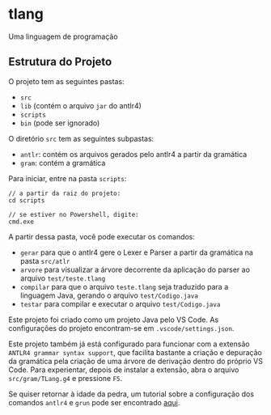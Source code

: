 # tlang
Uma linguagem de programação

## Estrutura do Projeto

O projeto tem as seguintes pastas:

- `src`
- `lib` (contém o arquivo `jar` do antlr4)
- `scripts`
- `bin` (pode ser ignorado)

O diretório `src` tem as seguintes subpastas:

- `antlr`: contém os arquivos gerados pelo antlr4 a partir da gramática
- `gram`: contém a gramática

Para iniciar, entre na pasta `scripts`:

````
// a partir da raiz do projeto:
cd scripts

// se estiver no Powershell, digite:
cmd.exe
````

A partir dessa pasta, você pode executar os comandos:

- `gerar` para que o antlr4 gere o Lexer e Parser a partir da gramática na pasta `src/atlr`
- `arvore` para visualizar a árvore decorrente da aplicação do parser ao arquivo `test/teste.tlang`
- `compilar` para que o arquivo `teste.tlang` seja traduzido para a linguagem Java, gerando o arquivo `test/Codigo.java`
- `testar` para compilar e executar o arquivo `test/Codigo.java`

Este projeto foi criado como um projeto Java pelo VS Code. As configurações do projeto encontram-se em `.vscode/settings.json`.

Este projeto também já está configurado para funcionar com a extensão `ANTLR4 grammar syntax support`, que facilita bastante a criação e depuração da gramática pela criação de uma árvore de derivação dentro do próprio VS Code. Para experientar, depois de instalar a extensão, abra o arquivo `src/gram/TLang.g4` e pressione `F5`. 

Se quiser retornar à idade da pedra, um tutorial sobre a configuração dos comandos `antlr4` e `grun` pode ser encontrado [aqui](https://github.com/antlr/antlr4/blob/master/doc/getting-started.md#windows).
